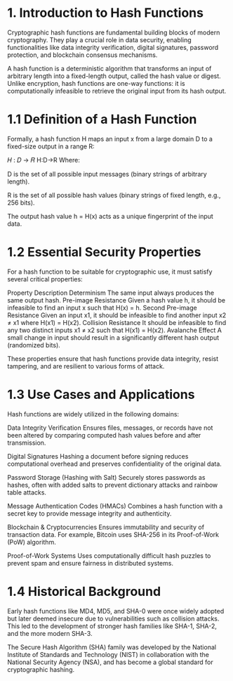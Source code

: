 # 1. Introduction to Hash Functions
Cryptographic hash functions are fundamental building blocks of modern cryptography. They play a crucial role in data security, enabling functionalities like data integrity verification, digital signatures, password protection, and blockchain consensus mechanisms.

A hash function is a deterministic algorithm that transforms an input of arbitrary length into a fixed-length output, called the hash value or digest. Unlike encryption, hash functions are one-way functions: it is computationally infeasible to retrieve the original input from its hash output.

# 1.1 Definition of a Hash Function
Formally, a hash function H maps an input x from a large domain D to a fixed-size output in a range R:

𝐻
:
𝐷
→
𝑅
H:D→R
Where:

D is the set of all possible input messages (binary strings of arbitrary length).

R is the set of all possible hash values (binary strings of fixed length, e.g., 256 bits).

The output hash value h = H(x) acts as a unique fingerprint of the input data.

# 1.2 Essential Security Properties
For a hash function to be suitable for cryptographic use, it must satisfy several critical properties:

Property	Description
Determinism	The same input always produces the same output hash.
Pre-image Resistance	Given a hash value h, it should be infeasible to find an input x such that H(x) = h.
Second Pre-image Resistance	Given an input x1, it should be infeasible to find another input x2 ≠ x1 where H(x1) = H(x2).
Collision Resistance	It should be infeasible to find any two distinct inputs x1 ≠ x2 such that H(x1) = H(x2).
Avalanche Effect	A small change in input should result in a significantly different hash output (randomized bits).

These properties ensure that hash functions provide data integrity, resist tampering, and are resilient to various forms of attack.

# 1.3 Use Cases and Applications
Hash functions are widely utilized in the following domains:

Data Integrity Verification
Ensures files, messages, or records have not been altered by comparing computed hash values before and after transmission.

Digital Signatures
Hashing a document before signing reduces computational overhead and preserves confidentiality of the original data.

Password Storage (Hashing with Salt)
Securely stores passwords as hashes, often with added salts to prevent dictionary attacks and rainbow table attacks.

Message Authentication Codes (HMACs)
Combines a hash function with a secret key to provide message integrity and authenticity.

Blockchain & Cryptocurrencies
Ensures immutability and security of transaction data. For example, Bitcoin uses SHA-256 in its Proof-of-Work (PoW) algorithm.

Proof-of-Work Systems
Uses computationally difficult hash puzzles to prevent spam and ensure fairness in distributed systems.

# 1.4 Historical Background
Early hash functions like MD4, MD5, and SHA-0 were once widely adopted but later deemed insecure due to vulnerabilities such as collision attacks. This led to the development of stronger hash families like SHA-1, SHA-2, and the more modern SHA-3.

The Secure Hash Algorithm (SHA) family was developed by the National Institute of Standards and Technology (NIST) in collaboration with the National Security Agency (NSA), and has become a global standard for cryptographic hashing.
